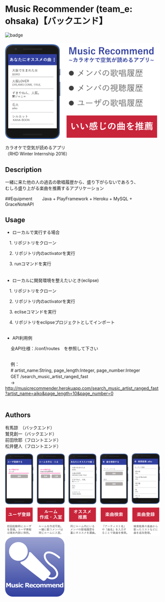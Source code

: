 Music Recommender (team_e: ohsaka)【バックエンド】
====
![badge](https://heroku-badge.herokuapp.com/?app=musicrecommender)<br><br>
![music recommender](https://github.com/kentx422/Resource/blob/master/img/Intro.png?raw=true)  

カラオケで空気が読めるアプリ  
（RHD Winter Internship 2016）  

## Description

一緒に来た他の人の過去の歌唱履歴から、盛り下がらないであろう、  
むしろ盛り上がる楽曲を推薦するアプリケーション

##Equipment
　　Java + PlayFramework + Heroku + MySQL + GraceNoteAPI

## Usage

* ローカルで実行する場合

　1. リポジトリをクローン

　2. リポジトリ内のactivatorを実行

　3. runコマンドを実行<br>
　

* ローカルに開発環境を整えたいとき(eclipse)

　1. リポジトリをクローン

　2. リポジトリ内のactivatorを実行

　3. ecliseコマンドを実行

　4. リポジトリをeclipseプロジェクトとしてインポート<br>
<br>

* API利用例
  
　 全API仕様：/conf/routes　を参照して下さい <br><br>

　 例：<br>
　 # artist_name:String, page_length:Integer, page_number:Integer <br> 
　 GET	/search_music_artist_ranged_fast	<br>
　 →　http://musicrecommender.herokuapp.com/search_music_artist_ranged_fast?artist_name=aiko&page_length=10&page_number=0 <br>
　 
<br>

## Authors

有馬諒　（バックエンド）  
鷲見創一（バックエンド）  
前田欣耶（フロントエンド）  
松井健人（フロントエンド）  

![music recommender](https://github.com/kentx422/Resource/blob/master/img/function.png?raw=true) 
![music recommender](https://github.com/kentx422/Resource/blob/master/img/iconBlue2.png?raw=true)  
